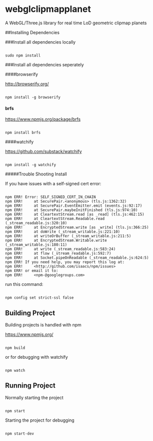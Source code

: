 webglclipmapplanet
==================

A WebGL/Three.js library for real time LoD geometric clipmap planets

##Installing Dependencies

###Install all dependencies locally

```

sudo npm install

```

###Install all dependencies seperately

####browserify

http://browserify.org/

```

npm install -g browserify

```

#### brfs

https://www.npmjs.org/package/brfs

```

npm install brfs

```

####watchify

https://github.com/substack/watchify

```

npm install -g watchify

```

#####Trouble Shooting Install

If you have issues with a self-signed cert error:

```

npm ERR! Error: SELF_SIGNED_CERT_IN_CHAIN
npm ERR!     at SecurePair.<anonymous> (tls.js:1362:32)
npm ERR!     at SecurePair.EventEmitter.emit (events.js:92:17)
npm ERR!     at SecurePair.maybeInitFinished (tls.js:974:10)
npm ERR!     at CleartextStream.read [as _read] (tls.js:462:15)
npm ERR!     at CleartextStream.Readable.read (_stream_readable.js:320:10)
npm ERR!     at EncryptedStream.write [as _write] (tls.js:366:25)
npm ERR!     at doWrite (_stream_writable.js:221:10)
npm ERR!     at writeOrBuffer (_stream_writable.js:211:5)
npm ERR!     at EncryptedStream.Writable.write (_stream_writable.js:180:11)
npm ERR!     at write (_stream_readable.js:583:24)
npm ERR!     at flow (_stream_readable.js:592:7)
npm ERR!     at Socket.pipeOnReadable (_stream_readable.js:624:5)
npm ERR! If you need help, you may report this log at:
npm ERR!     <http://github.com/isaacs/npm/issues>
npm ERR! or email it to:
npm ERR!     <npm-@googlegroups.com>

```

run this command:

```

npm config set strict-ssl false

```



## Building Project

Building projects is handled with npm

https://www.npmjs.org/

```

npm build

```

or for debugging with watchify

```

npm watch

```

## Running Project

Normally starting the project

```

npm start

```

Starting the project for debugging

```

npm start-dev

```

